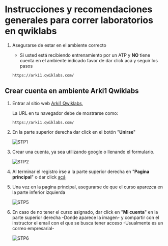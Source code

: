 # Instrucciones y recomendaciones generales para correr laboratorios en qwiklabs

1. Asegurarse de estar en el ambiente correcto

   * Si usted está recibiendo entrenamiento por un ATP y **NO** tiene cuenta en el ambiente indicado favor de dar click acá y seguir los pasos

   ```
   https://arki1.qwiklabs.com/
   ```

## Crear cuenta en ambiente Arki1 Qwiklabs

1. Entrar al sitio web [Arki1 Qwiklabs](https://arki1.qwiklabs.com/),

   La URL en tu navegador debe de mostrarse como:

   ```
   https://arki1.qwiklabs.com/
   ```
2. En la parte superior derecha dar click en el botón "**Unirse**"

   ![STP1](https://i.ibb.co/rp3Yjth/Screenshot-2024-10-08-131800.png)
3. Crear una cuenta, ya sea utilizando google o llenando el formulario.

   ![STP2](https://i.ibb.co/v4xQnRz/Screenshot-2024-10-08-133442.pngassets/STP2.pn)
4. Al terminar el registro irse a la parte superior derecha en "**Pagina principal**" o dar click [acá]("https://gcptrainerprep.qwiklabs.com/?locale=eshttps:")
5. Una vez en la pagina principal, asegurarse de que el curso aparezca en la parte inferior izquierda

   ![STP5](https://i.ibb.co/BNpqZKj/STP5.png)
6. En caso de no tener el curso asignado, dar click en "**Mi cuenta**" en la parte superior derecha -Donde aparece la imagen- y compartir con el instructor el email con el que se busca tener acceso -Usualmente es un correo empresarial-

   ![STP6](https://i.ibb.co/xFXjcWg/STP6.png)
